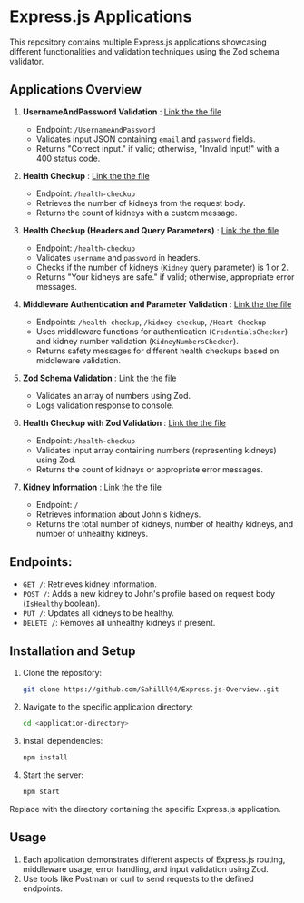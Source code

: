 # Express.js Applications

This repository contains multiple Express.js applications showcasing different functionalities and validation techniques using the Zod schema validator.

## Applications Overview

1. **UsernameAndPassword Validation** : [Link the the file](https://github.com/Sahilll94/Express.js-Overview./blob/main/UsernameAndPasswordValidation.js)
   - Endpoint: `/UsernameAndPassword`
   - Validates input JSON containing `email` and `password` fields.
   - Returns "Correct input." if valid; otherwise, "Invalid Input!" with a 400 status code.

2. **Health Checkup** : [Link the the file](https://github.com/Sahilll94/Express.js-Overview./blob/main/HealthCheckUp.js)
   - Endpoint: `/health-checkup`
   - Retrieves the number of kidneys from the request body.
   - Returns the count of kidneys with a custom message.

3. **Health Checkup (Headers and Query Parameters)** : [Link the the file](https://github.com/Sahilll94/Express.js-Overview./blob/main/HealthCheckUp(HeadersAndQueryParameters).js)
   - Endpoint: `/health-checkup`
   - Validates `username` and `password` in headers.
   - Checks if the number of kidneys (`Kidney` query parameter) is 1 or 2.
   - Returns "Your kidneys are safe." if valid; otherwise, appropriate error messages.

4. **Middleware Authentication and Parameter Validation** : [Link the the file](https://github.com/Sahilll94/Express.js-Overview./blob/main/MiddlewareAuthenticationAndParameterValidation.js)
   - Endpoints: `/health-checkup`, `/kidney-checkup`, `/Heart-Checkup`
   - Uses middleware functions for authentication (`CredentialsChecker`) and kidney number validation (`KidneyNumbersChecker`).
   - Returns safety messages for different health checkups based on middleware validation.

5. **Zod Schema Validation** : [Link the the file](https://github.com/Sahilll94/Express.js-Overview./blob/main/ZodSchemaValidation.js)
   - Validates an array of numbers using Zod.
   - Logs validation response to console.

6. **Health Checkup with Zod Validation** : [Link the the file](https://github.com/Sahilll94/Express.js-Overview./blob/main/HealthCheckupWithZodValidation.js)
   - Endpoint: `/health-checkup`
   - Validates input array containing numbers (representing kidneys) using Zod.
   - Returns the count of kidneys or appropriate error messages.

7. **Kidney Information** : [Link the the file](https://github.com/Sahilll94/Express.js-Overview./blob/main/KidneyInformation.js)
   - Endpoint: `/`
   - Retrieves information about John's kidneys.
   - Returns the total number of kidneys, number of healthy kidneys, and number of unhealthy kidneys.

## Endpoints:
- `GET /`: Retrieves kidney information.
- `POST /`: Adds a new kidney to John's profile based on request body (`IsHealthy` boolean).
- `PUT /`: Updates all kidneys to be healthy.
- `DELETE /`: Removes all unhealthy kidneys if present.

## Installation and Setup

1. Clone the repository:

   ```bash
   git clone https://github.com/Sahilll94/Express.js-Overview..git
   ```
2. Navigate to the specific application directory:

   ```bash
   cd <application-directory>
   ```

3. Install dependencies:

   ```bash
   npm install
   ```

4. Start the server:

   ```bash
   npm start
   ```

Replace <application-directory> with the directory containing the specific Express.js application.

## Usage
1. Each application demonstrates different aspects of Express.js routing, middleware usage, error handling, and input validation using Zod.
2. Use tools like Postman or curl to send requests to the defined endpoints.
